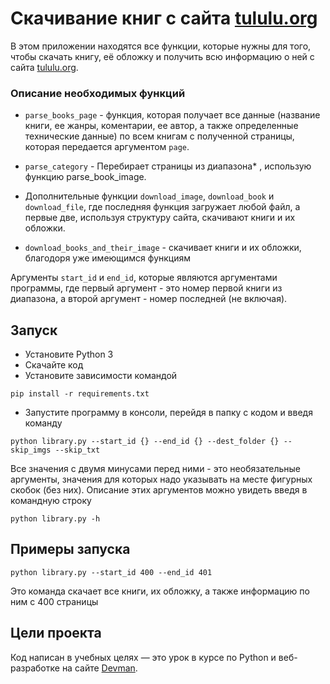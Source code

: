 # Скачивание книг с сайта [tululu.org](https://tululu.org)

В этом приложении находятся все функции, которые нужны для того, чтобы скачать книгу, её обложку и получить всю информацию о ней с сайта [tululu.org](https://tululu.org).

### Описание необходимых функций

- `parse_books_page` - функция, которая получает все данные (название книги, ее жанры, коментарии, ее автор, а также определенные технические данные) по всем книгам с полученной страницы, которая передается аргументом `page`.

- `parse_category` - Перебирает страницы из диапазона* , использую функцию parse_book_image.

- Дополнительные функции `download_image`, `download_book` и `download_file`, где последняя функция загружает любой файл, а первые две, используя структуру сайта, скачивают книги и их обложки.

- `download_books_and_their_image` - скачивает книги и их обложки, благодоря уже имеющимся функциям

Аргументы `start_id` и `end_id`, которые являются аргументами программы, где первый аргумент - это номер первой книги из диапазона, а второй аргумент - номер последней (не включая).

## Запуск

- Установите Python 3
- Скачайте код
- Установите зависимости командой 
```
pip install -r requirements.txt
```
- Запустите программу в консоли, перейдя в папку с кодом и введя команду 
```
python library.py --start_id {} --end_id {} --dest_folder {} --skip_imgs --skip_txt
``` 
Все значения с двумя минусами перед ними - это необязательные аргументы, значения для которых надо указывать на месте фигурных скобок (без них). Описание этих аргументов можно увидеть введя в командную строку
```
python library.py -h
```

## Примеры запуска

```
python library.py --start_id 400 --end_id 401
```
Это команда скачает все книги, их обложку, а также информацию по ним с 400 страницы

## Цели проекта

Код написан в учебных целях — это урок в курсе по Python и веб-разработке на сайте [Devman](https://dvmn.org).